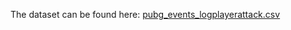 The dataset can be found here: [pubg_events_logplayerattack.csv](https://www.kaggle.com/jeanmidev/pubgevents)